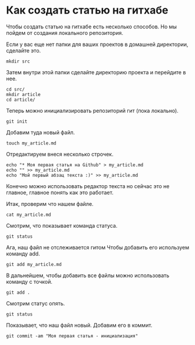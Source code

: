# Как создать статью на гитхабе

Чтобы создать статью на гитхабе есть несколько способов. Но мы пойдем от создания локального репозитория.

Если у вас еще нет папки для ваших проектов в домашней директории, сделайте это.

	mkdir src

Затем внутри этой папки сделайте директорию проекта и перейдите в нее.

	cd src/
	mkdir article
	cd article/

Теперь можно инициализировать репозиторий гит (пока локально).

	git init

Добавим туда новый файл.

	touch my_article.md

Отредактируем внеся несколько строчек.

	echo "* Моя первая статья на Github" > my_article.md
	echo "" >> my_article.md
	echo "Мой первый абзац текста :)" >> my_article.md

Конечно можно использовать редактор текста но сейчас это не главное, главное понять как это работает.

Итак, проверим что нашем файле.

	cat my_article.md

Смотрим, что показывает команда статуса.

	git status

Ага, наш файл не отслеживается гитом
Чтобы добавить его используем команду add.

	git add my_article.md

В дальнейшем, чтобы добавить все файлы можно использовать команду с точкой.

	git add .

Смотрим статус опять.

	git status

Показывает, что наш файл новый. Добавим его в коммит.

	git commit -am "Моя первая статья - инициализация"




